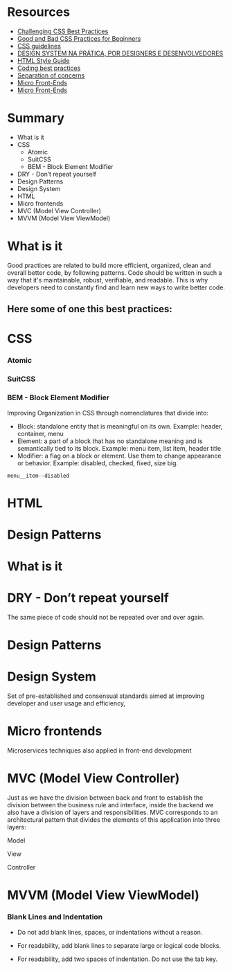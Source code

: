 # Resources

- [Challenging CSS Best Practices](https://www.smashingmagazine.com/2013/10/challenging-css-best-practices-atomic-approach/)
- [Good and Bad CSS Practices for Beginners](https://speckyboy.com/good-bad-css-practices/)
- [CSS guidelines](https://developer.mozilla.org/en-US/docs/MDN/Guidelines/Code_guidelines/CSS)
- [DESIGN SYSTEM NA PRÁTICA, POR DESIGNERS E DESENVOLVEDORES](http://eng.dito.com.br/design-system-na-pratica-por-designers-e-desenvolvedores)
- [HTML Style Guide](https://www.w3schools.com/html/html5_syntax.asp)
- [Coding best practices](https://www.topcoder.com/blog/coding-best-practices/)
- [Separation of concerns](https://en.wikipedia.org/wiki/Separation_of_concerns)
- [Micro Front-Ends](https://martinfowler.com/articles/micro-frontends.html)
- [Micro Front-Ends](https://medium.com/@danielfernandes/micro-front-end-a9d654a67528)

# Summary

- What is it
- CSS
  - Atomic
  - SuitCSS
  - BEM - Block Element Modifier
- DRY - Don’t repeat yourself
- Design Patterns
- Design System
- HTML
- Micro frontends
- MVC (Model View Controller)
- MVVM (Model View ViewModel)

# What is it

Good practices are related to build more efficient, organized, clean and overall better code, by following patterns. Code should be written in such a way that it's maintainable, robust, verifiable, and readable. This is why developers need to constantly find and learn new ways to write better code.

## Here some of one this best practices:

# CSS

### Atomic

### SuitCSS

### BEM - Block Element Modifier

Improving Organization in CSS through nomenclatures that divide into:

- Block: standalone entity that is meaningful on its own. Example: header, container, menu
- Element: a part of a block that has no standalone meaning and is semantically tied to its block. Example: menu item, list item, header title
- Modifier: a flag on a block or element. Use them to change appearance or behavior. Example: disabled, checked, fixed, size big.

```
menu__item--disabled
```

# HTML

# Design Patterns

# What is it

# DRY - Don’t repeat yourself

The same piece of code should not be repeated over and over again.

# Design Patterns

# Design System

Set of pre-established and consensual standards aimed at improving developer and user usage and efficiency,

# Micro frontends

Microservices techniques also applied in front-end development

# MVC (Model View Controller)

Just as we have the division between back and front to establish the division between the business rule and interface, inside the backend we also have a division of layers and responsibilities. MVC corresponds to an architectural pattern that divides the elements of this application into three layers:

Model

View

Controller

# MVVM (Model View ViewModel)

### Blank Lines and Indentation

- Do not add blank lines, spaces, or indentations without a reason.

- For readability, add blank lines to separate large or logical code blocks.

- For readability, add two spaces of indentation. Do not use the tab key.
